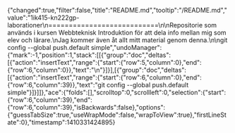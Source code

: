 {"changed":true,"filter":false,"title":"README.md","tooltip":"/README.md","value":"1ik415-kn222gp-laborationer\n===========================\n\nRepositorie som används i kursen Webbteknisk Introduktion för att dela info mellan mig som elev och lärare.\nJag kommer även åt allt mitt material genom denna.\n\ngit config --global push.default simple","undoManager":{"mark":-1,"position":1,"stack":[[{"group":"doc","deltas":[{"action":"insertText","range":{"start":{"row":5,"column":0},"end":{"row":6,"column":0}},"text":"\n"}]}],[{"group":"doc","deltas":[{"action":"insertText","range":{"start":{"row":6,"column":0},"end":{"row":6,"column":39}},"text":"git config --global push.default simple"}]}]]},"ace":{"folds":[],"scrolltop":0,"scrollleft":0,"selection":{"start":{"row":6,"column":39},"end":{"row":6,"column":39},"isBackwards":false},"options":{"guessTabSize":true,"useWrapMode":false,"wrapToView":true},"firstLineState":0},"timestamp":1410331424895}
